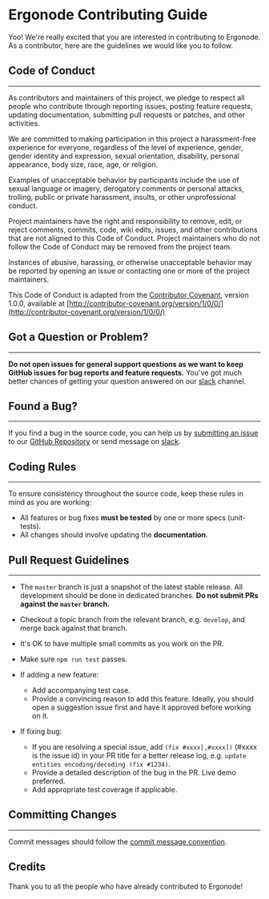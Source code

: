 # Ergonode Contributing Guide

Yoo! We're really excited that you are interested in contributing to Ergonode. <br>
As a contributor, here are the guidelines we would like you to follow.


## Code of Conduct
---

As contributors and maintainers of this project, we pledge to respect all people who contribute through reporting issues, posting feature requests, updating documentation, submitting pull requests or patches, and other activities.

We are committed to making participation in this project a harassment-free experience for everyone, regardless of the level of experience, gender, gender identity and expression, sexual orientation, disability, personal appearance, body size, race, age, or religion.

Examples of unacceptable behavior by participants include the use of sexual language or imagery, derogatory comments or personal attacks, trolling, public or private harassment, insults, or other unprofessional conduct.

Project maintainers have the right and responsibility to remove, edit, or reject comments, commits, code, wiki edits, issues, and other contributions that are not aligned to this Code of Conduct. Project maintainers who do not follow the Code of Conduct may be removed from the project team.

Instances of abusive, harassing, or otherwise unacceptable behavior may be reported by opening an issue or contacting one or more of the project maintainers.

This Code of Conduct is adapted from the [Contributor Covenant](http://contributor-covenant.org), version 1.0.0, available at [http://contributor-covenant.org/version/1/0/0/](http://contributor-covenant.org/version/1/0/0/)


## Got a Question or Problem?
---
**Do not open issues for general support questions as we want to keep GitHub issues for bug reports and feature requests.** 
You've got much better chances of getting your question answered on our [slack][slack] channel.


## Found a Bug?
---
If you find a bug in the source code, you can help us by [submitting an issue](#submit-issue) to our [GitHub Repository][github] or send message on [slack][slack].

## Coding Rules
---
To ensure consistency throughout the source code, keep these rules in mind as you are working:

* All features or bug fixes **must be tested** by one or more specs (unit-tests).
* All changes should involve updating the **documentation**.


## Pull Request Guidelines
---
- The `master` branch is just a snapshot of the latest stable release. All development should be done in dedicated branches. **Do not submit PRs against the `master` branch.**

- Checkout a topic branch from the relevant branch, e.g. `develop`, and merge back against that branch.

- It's OK to have multiple small commits as you work on the PR.

- Make sure `npm run test` passes.

- If adding a new feature:
  - Add accompanying test case.
  - Provide a convincing reason to add this feature. Ideally, you should open a suggestion issue first and have it approved before working on it.

- If fixing bug:
  - If you are resolving a special issue, add `(fix #xxxx[,#xxxx])` (#xxxx is the issue id) in your PR title for a better release log, e.g. `update entities encoding/decoding (fix #1234)`.
  - Provide a detailed description of the bug in the PR. Live demo preferred.
  - Add appropriate test coverage if applicable.

## Committing Changes
---
Commit messages should follow the [commit message convention][cc].

## Credits

Thank you to all the people who have already contributed to Ergonode!

[coc]: ./CODE_OF_CONDUCT.md
[cc]: ./COMMIT_CONVENTION.md
[github]: https://github.com/ergonode/frontend
[submit-issue]: https://github.com/ergonode/frontend/issues
[slack]: https://ergonode.slack.com/
